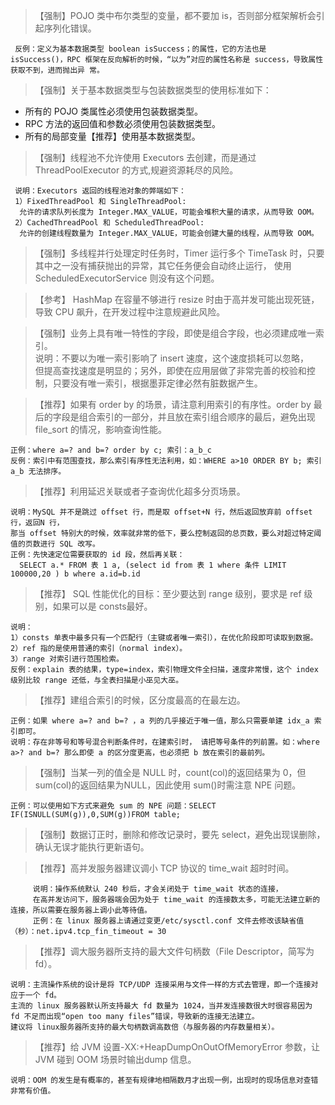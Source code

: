 >【强制】POJO 类中布尔类型的变量，都不要加 is，否则部分框架解析会引起序列化错误。 

     反例：定义为基本数据类型 boolean isSuccess；的属性，它的方法也是 isSuccess()，RPC 框架在反向解析的时候，“以为”对应的属性名称是 success，导致属性获取不到，进而抛出异 常。



>【强制】关于基本数据类型与包装数据类型的使用标准如下：
+ 所有的 POJO 类属性必须使用包装数据类型。
+ RPC 方法的返回值和参数必须使用包装数据类型。
+ 所有的局部变量【推荐】使用基本数据类型。





>【强制】线程池不允许使用 Executors 去创建，而是通过 ThreadPoolExecutor 的方式,规避资源耗尽的风险。
    
     说明：Executors 返回的线程池对象的弊端如下：
     1）FixedThreadPool 和 SingleThreadPool:
      允许的请求队列长度为 Integer.MAX_VALUE，可能会堆积大量的请求，从而导致 OOM。
     2）CachedThreadPool 和 ScheduledThreadPool:
      允许的创建线程数量为 Integer.MAX_VALUE，可能会创建大量的线程，从而导致 OOM。


>【强制】多线程并行处理定时任务时，Timer 运行多个 TimeTask 时，只要其中之一没有捕获抛出的异常，其它任务便会自动终止运行， 使用 ScheduledExecutorService 则没有这个问题。


>【参考】 HashMap 在容量不够进行 resize 时由于高并发可能出现死链，导致 CPU 飙升，在开发过程中注意规避此风险。


>【强制】业务上具有唯一特性的字段，即使是组合字段，也必须建成唯一索引。  
说明：不要以为唯一索引影响了 insert 速度，这个速度损耗可以忽略，  
但提高查找速度是明显的；另外，即使在应用层做了非常完善的校验和控制，只要没有唯一索引，根据墨菲定律必然有脏数据产生。



>【推荐】如果有 order by 的场景，请注意利用索引的有序性。order by 最后的字段是组合索引的一部分，并且放在索引组合顺序的最后，避免出现 file_sort 的情况，影响查询性能。  

    正例：where a=? and b=? order by c; 索引：a_b_c
    反例：索引中有范围查找，那么索引有序性无法利用，如：WHERE a>10 ORDER BY b; 索引a_b 无法排序。

>【推荐】利用延迟关联或者子查询优化超多分页场景。

    说明：MySQL 并不是跳过 offset 行，而是取 offset+N 行，然后返回放弃前 offset 行，返回N 行，
    那当 offset 特别大的时候，效率就非常的低下，要么控制返回的总页数，要么对超过特定阈值的页数进行 SQL 改写。
    正例：先快速定位需要获取的 id 段，然后再关联：
      SELECT a.* FROM 表 1 a, (select id from 表 1 where 条件 LIMIT 100000,20 ) b where a.id=b.id

>【推荐】 SQL 性能优化的目标：至少要达到 range 级别，要求是 ref 级别，如果可以是 consts最好。

    说明：
    1）consts 单表中最多只有一个匹配行（主键或者唯一索引），在优化阶段即可读取到数据。
    2）ref 指的是使用普通的索引（normal index）。
    3）range 对索引进行范围检索。
    反例：explain 表的结果，type=index，索引物理文件全扫描，速度非常慢，这个 index 级别比较 range 还低，与全表扫描是小巫见大巫。


>【推荐】建组合索引的时候，区分度最高的在最左边。

    正例：如果 where a=? and b=? ，a 列的几乎接近于唯一值，那么只需要单建 idx_a 索引即可。
    说明：存在非等号和等号混合判断条件时，在建索引时， 请把等号条件的列前置。如：where a>? and b=? 那么即使 a 的区分度更高，也必须把 b 放在索引的最前列。

>【强制】当某一列的值全是 NULL 时，count(col)的返回结果为 0，但 sum(col)的返回结果为NULL，因此使用 sum()时需注意 NPE 问题。

    正例：可以使用如下方式来避免 sum 的 NPE 问题：SELECT IF(ISNULL(SUM(g)),0,SUM(g))FROM table;


>【强制】数据订正时，删除和修改记录时，要先 select，避免出现误删除，确认无误才能执行更新语句。



>【推荐】高并发服务器建议调小 TCP 协议的 time_wait 超时时间。
 
         说明：操作系统默认 240 秒后，才会关闭处于 time_wait 状态的连接，
         在高并发访问下，服务器端会因为处于 time_wait 的连接数太多，可能无法建立新的连接，所以需要在服务器上调小此等待值。
         正例：在 linux 服务器上请通过变更/etc/sysctl.conf 文件去修改该缺省值（秒）：net.ipv4.tcp_fin_timeout = 30

>【推荐】调大服务器所支持的最大文件句柄数（File Descriptor，简写为 fd）。

    说明：主流操作系统的设计是将 TCP/UDP 连接采用与文件一样的方式去管理，即一个连接对应于一个 fd。
    主流的 linux 服务器默认所支持最大 fd 数量为 1024，当并发连接数很大时很容易因为 fd 不足而出现“open too many files”错误，导致新的连接无法建立。 
    建议将 linux服务器所支持的最大句柄数调高数倍（与服务器的内存数量相关）。

>【推荐】给 JVM 设置-XX:+HeapDumpOnOutOfMemoryError 参数，让 JVM 碰到 OOM 场景时输出dump 信息。  

    说明：OOM 的发生是有概率的，甚至有规律地相隔数月才出现一例，出现时的现场信息对查错非常有价值。



